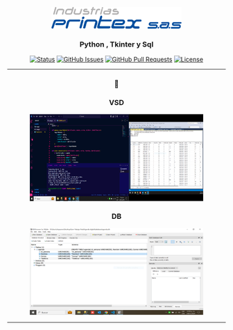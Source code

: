 <p align="center">
  <a href="" rel="noopener">
 <img width=300px height=50px src="/images/Logo Printex [Convertido].png" alt="Project logo"></a>
</p>

<h3 align="center">Python , Tkinter y Sql </h3>

<div align="center">

[![Status](https://img.shields.io/badge/status-active-success.svg)]()
[![GitHub Issues](https://img.shields.io/github/issues/kylelobo/The-Documentation-Compendium.svg)](https://github.com/kylelobo/The-Documentation-Compendium/issues)
[![GitHub Pull Requests](https://img.shields.io/github/issues-pr/kylelobo/The-Documentation-Compendium.svg)](https://github.com/kylelobo/The-Documentation-Compendium/pulls)
[![License](https://img.shields.io/badge/license-MIT-blue.svg)](/LICENSE)

</div>

---
<div align="center" >
<h3>📝</h3>

<h3>VSD</h3>
<img width=400px height=200px src="/images/CapturaVisual.PNG" alt="Projectlogo">
<h3>DB</h3>
<img width=400px height=200px src="/images/CapturaBasedeDatos.PNG" alt="Projectlogo">
</div>
<hr></hr>

</a>
